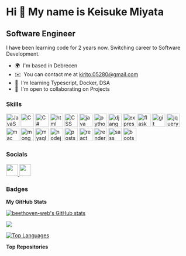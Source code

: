 
Hi 👋 My name is Keisuke Miyata
===============================

Software Engineer
-----------------

I have been learning code for 2 years now. Switching career to Software Development.

* 🌍  I'm based in Debrecen
* ✉️  You can contact me at [kirito.05280@gmail.com](mailto:kirito.05280@gmail.com)
* 🧠  I'm learning Typescript, Docker, DSA
* 🤝  I'm open to collaborating on Projects

### Skills


<p align="left">
<a href="https://developer.mozilla.org/en-US/docs/Web/JavaScript" target="_blank" rel="noreferrer"><img src="https://raw.githubusercontent.com/danielcranney/readme-generator/main/public/icons/skills/javascript-colored.svg" width="36" height="36" alt="JavaScript" /></a>
<a><img src="https://raw.githubusercontent.com/danielcranney/readme-generator/main/public/icons/skills/c-colored.svg" width="36" height="36" alt="C" /></a>
<a><img src="https://raw.githubusercontent.com/danielcranney/readme-generator/main/public/icons/skills/csharp-colored.svg" width="36" height="36" alt="C#" /></a> 
<a><img src="https://raw.githubusercontent.com/danielcranney/readme-generator/main/public/icons/skills/html5-colored.svg" width="36" height="36" alt="html" /></a>  
<a><img src="https://raw.githubusercontent.com/danielcranney/readme-generator/main/public/icons/skills/css3-colored.svg" width="36" height="36" alt="CSS" /></a> 
<a><img src="https://raw.githubusercontent.com/danielcranney/readme-generator/main/public/icons/skills/java-colored.svg" width="36" height="36" alt="java" /></a> 
<a><img src="https://raw.githubusercontent.com/danielcranney/readme-generator/main/public/icons/skills/python-colored.svg" width="36" height="36" alt="python" /></a> 
<a><img src="https://raw.githubusercontent.com/danielcranney/readme-generator/main/public/icons/skills/django-colored.svg" width="36" height="36" alt="django" /></a> 
<a><img src="https://raw.githubusercontent.com/danielcranney/readme-generator/main/public/icons/skills/express-colored.svg" width="36" height="36" alt="express" /></a> 
<a><img src="https://raw.githubusercontent.com/danielcranney/readme-generator/main/public/icons/skills/flask-colored.svg" width="36" height="36" alt="flask" /></a> 
<a><img src="https://raw.githubusercontent.com/danielcranney/readme-generator/main/public/icons/skills/git-colored.svg" width="36" height="36" alt="git" /></a>  
<a><img src="https://raw.githubusercontent.com/danielcranney/readme-generator/main/public/icons/skills/jquery-colored.svg" width="36" height="36" alt="jquery" /></a> 
<a><img src="https://raw.githubusercontent.com/danielcranney/readme-generator/main/public/icons/skills/macos-colored.svg" width="36" height="36" alt="mac" /></a>
<a><img src="https://raw.githubusercontent.com/danielcranney/readme-generator/main/public/icons/skills/mongodb-colored.svg" width="36" height="36" alt="mongodb" /></a> 
<a><img src="https://raw.githubusercontent.com/danielcranney/readme-generator/main/public/icons/skills/mysql-colored.svg" width="36" height="36" alt="mysql" /></a> 
<a><img src="https://raw.githubusercontent.com/danielcranney/readme-generator/main/public/icons/skills/nodejs-colored.svg" width="36" height="36" alt="nodejs" /></a> 
<a><img src="https://raw.githubusercontent.com/danielcranney/readme-generator/main/public/icons/skills/postgresql-colored.svg" width="36" height="36" alt="postsql" /></a> 
<a><img src="https://raw.githubusercontent.com/danielcranney/readme-generator/main/public/icons/skills/react-colored.svg" width="36" height="36" alt="react" /></a> 
<a><img src="https://raw.githubusercontent.com/danielcranney/readme-generator/main/public/icons/skills/render-colored.svg" width="36" height="36" alt="render" /></a> 
<a><img src="https://raw.githubusercontent.com/danielcranney/readme-generator/main/public/icons/skills/sass-colored.svg" width="36" height="36" alt="sass" /></a> 
<a><img src="https://raw.githubusercontent.com/danielcranney/readme-generator/main/public/icons/skills/bootstrap-colored.svg" width="36" height="36" alt="bootstrap" /></a> 
</p>


### Socials

<p align="left"> <a href="https://www.github.com/beethoven-web" target="_blank" rel="noreferrer"> <picture> <source media="(prefers-color-scheme: dark)" srcset="https://raw.githubusercontent.com/danielcranney/readme-generator/main/public/icons/socials/github-dark.svg" /> <source media="(prefers-color-scheme: light)" srcset="https://raw.githubusercontent.com/danielcranney/readme-generator/main/public/icons/socials/github.svg" /> <img src="https://raw.githubusercontent.com/danielcranney/readme-generator/main/public/icons/socials/github.svg" width="32" height="32" /> </picture> </a> <a href="https://www.linkedin.com/in/keisuke-miyata-943399193/" target="_blank" rel="noreferrer"> <picture> <source media="(prefers-color-scheme: dark)" srcset="undefined" /> <source media="(prefers-color-scheme: light)" srcset="https://raw.githubusercontent.com/danielcranney/readme-generator/main/public/icons/socials/linkedin.svg" /> <img src="https://raw.githubusercontent.com/danielcranney/readme-generator/main/public/icons/socials/linkedin.svg" width="32" height="32" /> </picture> </a></p>

### Badges

<b>My GitHub Stats</b>

<a href="http://www.github.com/beethoven-web"><img src="https://github-readme-stats.vercel.app/api?username=beethoven-web&show_icons=true&hide=&count_private=true&title_color=3382ed&text_color=ffffff&icon_color=0891b2&bg_color=1c1917&hide_border=true&show_icons=true" alt="beethoven-web's GitHub stats" /></a>

<a href="http://www.github.com/beethoven-web"><img src="https://github-readme-streak-stats.herokuapp.com/?user=beethoven-web&stroke=ffffff&background=1c1917&ring=3382ed&fire=3382ed&currStreakNum=ffffff&currStreakLabel=3382ed&sideNums=ffffff&sideLabels=ffffff&dates=ffffff&hide_border=true" /></a>

<a href="https://github.com/beethoven-web" align="left"><img src="https://github-readme-stats.vercel.app/api/top-langs/?username=beethoven-web&langs_count=10&title_color=3382ed&text_color=ffffff&icon_color=0891b2&bg_color=1c1917&hide_border=true&locale=en&custom_title=Top%20%Languages" alt="Top Languages" /></a>

<b>Top Repositories</b>

<div width="100%" align="center"></div><br /><br /><br /><br /><br /><br /><br />
